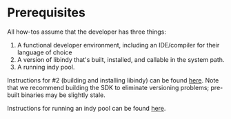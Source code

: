 # Prerequisites

All how-tos assume that the developer has three things:

1. A functional developer environment, including an IDE/compiler for their
language of choice
2. A version of libindy that's built, installed, and callable in the
system path.
3. A running indy pool.

Instructions for #2 (building and installing libindy) can be found [here](../../#installation). Note that we
recommend building the SDK to eliminate versioning problems; pre-built binaries
may be slightly stale.

Instructions for running an indy pool can be found [here](../../#how-to-start-local-nodes-pool-with-docker).
